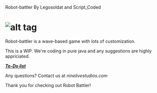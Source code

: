 Robot-battler
By Legosoldat and Script_Coded

![alt tag](https://github.com/Legosoldat/Robot-battler/blob/master/Rpg/Rpg/res/logo.png)
===============================

Robot-battler is a wave-based game with lots of customization.

This is a WIP.
We're coding in pure java and any suggestions are highly appriciated.

[_**To-Do list**_](TO-DO.md)

Any questions?
Contact us at *ninelivestudios.com*

Thank you for checking out Robot Battler!
